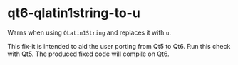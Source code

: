 # qt6-qlatin1string-to-u

Warns when using `QLatin1String` and replaces it with `u`.

This fix-it is intended to aid the user porting from Qt5 to Qt6.
Run this check with Qt5. The produced fixed code will compile on Qt6.